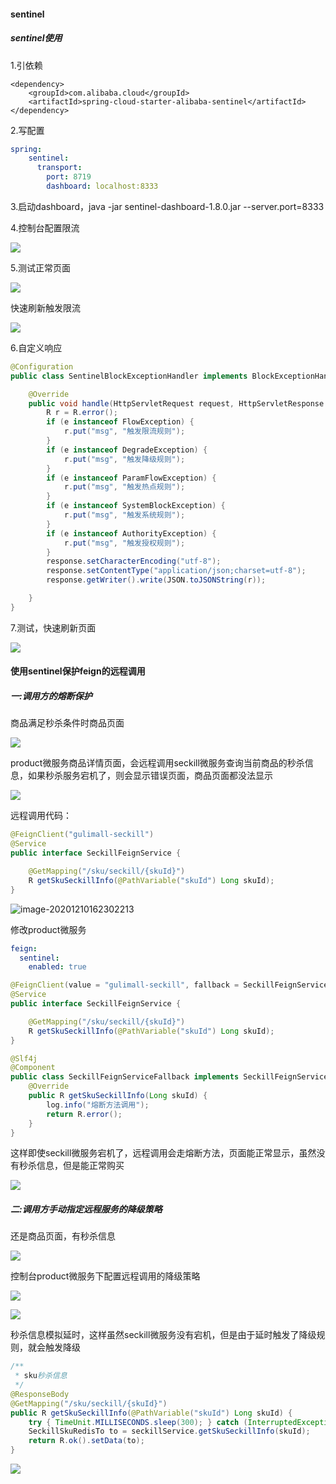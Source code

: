 #### sentinel



##### sentinel使用

1.引依赖

```pom
<dependency>
    <groupId>com.alibaba.cloud</groupId>
    <artifactId>spring-cloud-starter-alibaba-sentinel</artifactId>
</dependency>
```

2.写配置

```yaml
spring:
    sentinel:
      transport:
        port: 8719
        dashboard: localhost:8333
```

3.启动dashboard，java -jar sentinel-dashboard-1.8.0.jar --server.port=8333

4.控制台配置限流

![](https://gitee.com/enioy/img/raw/master/K8S/20201210170311.png)



5.测试正常页面

![](https://gitee.com/enioy/img/raw/master/K8S/20201210164707.png) 

 

快速刷新触发限流

![](https://gitee.com/enioy/img/raw/master/K8S/20201210170451.png) 

6.自定义响应

```java
@Configuration
public class SentinelBlockExceptionHandler implements BlockExceptionHandler {

    @Override
    public void handle(HttpServletRequest request, HttpServletResponse response, BlockException e) throws Exception {
        R r = R.error();
        if (e instanceof FlowException) {
            r.put("msg", "触发限流规则");
        }
        if (e instanceof DegradeException) {
            r.put("msg", "触发降级规则");
        }
        if (e instanceof ParamFlowException) {
            r.put("msg", "触发热点规则");
        }
        if (e instanceof SystemBlockException) {
            r.put("msg", "触发系统规则");
        }
        if (e instanceof AuthorityException) {
            r.put("msg", "触发授权规则");
        }
        response.setCharacterEncoding("utf-8");
        response.setContentType("application/json;charset=utf-8");
        response.getWriter().write(JSON.toJSONString(r));

    }
}
```



7.测试，快速刷新页面

![](https://gitee.com/enioy/img/raw/master/K8S/20201210170634.png) 





#### 使用sentinel保护feign的远程调用



##### 一:调用方的熔断保护

商品满足秒杀条件时商品页面

![](https://gitee.com/enioy/img/raw/master/K8S/20201210164707.png) 



product微服务商品详情页面，会远程调用seckill微服务查询当前商品的秒杀信息，如果秒杀服务宕机了，则会显示错误页面，商品页面都没法显示



![](https://gitee.com/enioy/img/raw/master/K8S/20201210162407.png) 



远程调用代码：

```java
@FeignClient("gulimall-seckill")
@Service
public interface SeckillFeignService {

    @GetMapping("/sku/seckill/{skuId}")
    R getSkuSeckillInfo(@PathVariable("skuId") Long skuId);
}
```



![image-20201210162302213](https://gitee.com/enioy/img/raw/master/K8S/20201210162426.png) 



修改product微服务

```yaml
feign:
  sentinel:
    enabled: true
```

```java
@FeignClient(value = "gulimall-seckill", fallback = SeckillFeignServiceFallback.class)
@Service
public interface SeckillFeignService {

    @GetMapping("/sku/seckill/{skuId}")
    R getSkuSeckillInfo(@PathVariable("skuId") Long skuId);
}
```

```java
@Slf4j
@Component
public class SeckillFeignServiceFallback implements SeckillFeignService {
    @Override
    public R getSkuSeckillInfo(Long skuId) {
        log.info("熔断方法调用");
        return R.error();
    }
}
```

这样即使seckill微服务宕机了，远程调用会走熔断方法，页面能正常显示，虽然没有秒杀信息，但是能正常购买



![](https://gitee.com/enioy/img/raw/master/K8S/20201210163249.png) 





##### 二:调用方手动指定远程服务的降级策略

还是商品页面，有秒杀信息

![](https://gitee.com/enioy/img/raw/master/K8S/20201210164707.png)  



控制台product微服务下配置远程调用的降级策略



![](https://gitee.com/enioy/img/raw/master/K8S/20201210164524.png) 



![](https://gitee.com/enioy/img/raw/master/K8S/20201210164303.png) 



秒杀信息模拟延时，这样虽然seckill微服务没有宕机，但是由于延时触发了降级规则，就会触发降级

```java
/**
 * sku秒杀信息
 */
@ResponseBody
@GetMapping("/sku/seckill/{skuId}")
public R getSkuSeckillInfo(@PathVariable("skuId") Long skuId) {
    try { TimeUnit.MILLISECONDS.sleep(300); } catch (InterruptedException e) { e.printStackTrace(); }
    SeckillSkuRedisTo to = seckillService.getSkuSeckillInfo(skuId);
    return R.ok().setData(to);
}
```



![](https://gitee.com/enioy/img/raw/master/K8S/20201210163249.png) 

